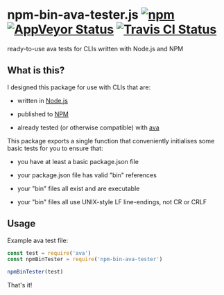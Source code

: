 # npm-bin-ava-tester.js [![npm](https://img.shields.io/npm/v/npm-bin-ava-tester.svg?maxAge=2592000)](https://www.npmjs.com/package/npm-bin-ava-tester) [![AppVeyor Status](https://ci.appveyor.com/api/projects/status/github/jokeyrhyme/npm-bin-ava-tester-js?branch=master&svg=true)](https://ci.appveyor.com/project/jokeyrhyme/npm-bin-ava-tester-js) [![Travis CI Status](https://travis-ci.org/jokeyrhyme/npm-bin-ava-tester.js.svg?branch=master)](https://travis-ci.org/jokeyrhyme/npm-bin-ava-tester.js)

ready-to-use ava tests for CLIs written with Node.js and NPM


## What is this?

I designed this package for use with CLIs that are:

-   written in [Node.js](https://nodejs.org/)

-   published to [NPM](https://www.npmjs.com/)

-   already tested (or otherwise compatible) with [ava](https://github.com/avajs/ava)

This package exports a single function that conveniently initialises some basic tests for you to ensure that:

-   you have at least a basic package.json file

-   your package.json file has valid "bin" references

-   your "bin" files all exist and are executable

-   your "bin" files all use UNIX-style LF line-endings, not CR or CRLF


## Usage

Example ava test file:

```js
const test = require('ava')
const npmBinTester = require('npm-bin-ava-tester')

npmBinTester(test)
```

That's it!
